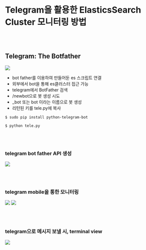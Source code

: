 Telegram을 활용한 ElasticsSearch Cluster 모니터링 방법
======================================================

<br><br>

Telegram: The Botfather
-----------------------

<img src="./pictures/botfather.png">

<br>

-	bot father를 이용하여 만들어둔 es 스크립트 연결
-	외부에서 bot을 통해 es클러스터 접근 가능
-	telegram에서 BotFather 검색
-	/newbot으로 봇 생성 시도
-	<xxxxxxxx>\_bot 또는 <xxxxxxxx>bot 이라는 이름으로 봇 생성
-	리턴된 키를 tele.py에 복사

```shell
$ sudo pip install python-telegram-bot

$ python tele.py
```

<br><br>

### telegram bot father API 생성

<img src="./pictures/monitor-create.png">

<br><br>

### telegram mobile을 통한 모니터링

<img src="./pictures/monitor-mobile01.png">

<img src="./pictures/monitor-mobile02.png">

<br><br>

### telegram으로 메시지 보낼 시, terminal view

<img src="./pictures/monitor-pc.png">
